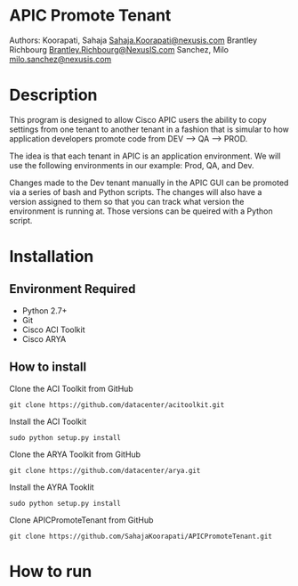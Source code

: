 # APIC Promote Tenant

Authors:
Koorapati, Sahaja <Sahaja.Koorapati@nexusis.com>
Brantley Richbourg <Brantley.Richbourg@NexusIS.com>
Sanchez, Milo <milo.sanchez@nexusis.com>

# Description

This program is designed to allow Cisco APIC users the ability to copy settings from one tenant to another tenant in a fashion that is simular to how application developers promote code from DEV --> QA --> PROD.

The idea is that each tenant in APIC is an application environment.  We will use the following environments in our example: Prod, QA, and Dev.

Changes made to the Dev tenant manually in the APIC GUI can be promoted via a series of bash and Python scripts.  The changes will also have a version assigned to them so that you can track what version the environment is running at.  Those versions can be queired with a Python script.


# Installation

## Environment Required

* Python 2.7+
* Git
* Cisco ACI Toolkit
* Cisco ARYA

## How to install

Clone the ACI Toolkit from GitHub

	git clone https://github.com/datacenter/acitoolkit.git

Install the ACI Toolkit

	sudo python setup.py install

Clone the ARYA Toolkit from GitHub

	git clone https://github.com/datacenter/arya.git

Install the AYRA Tooklit

	sudo python setup.py install

Clone APICPromoteTenant from GitHub

	git clone https://github.com/SahajaKoorapati/APICPromoteTenant.git

# How to run


